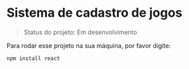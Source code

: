 # Sistema de cadastro de jogos

> Status do projeto: Em desenvolvimento 

Para rodar esse projeto na sua máquina, por favor digite:

```
npm install react
```

